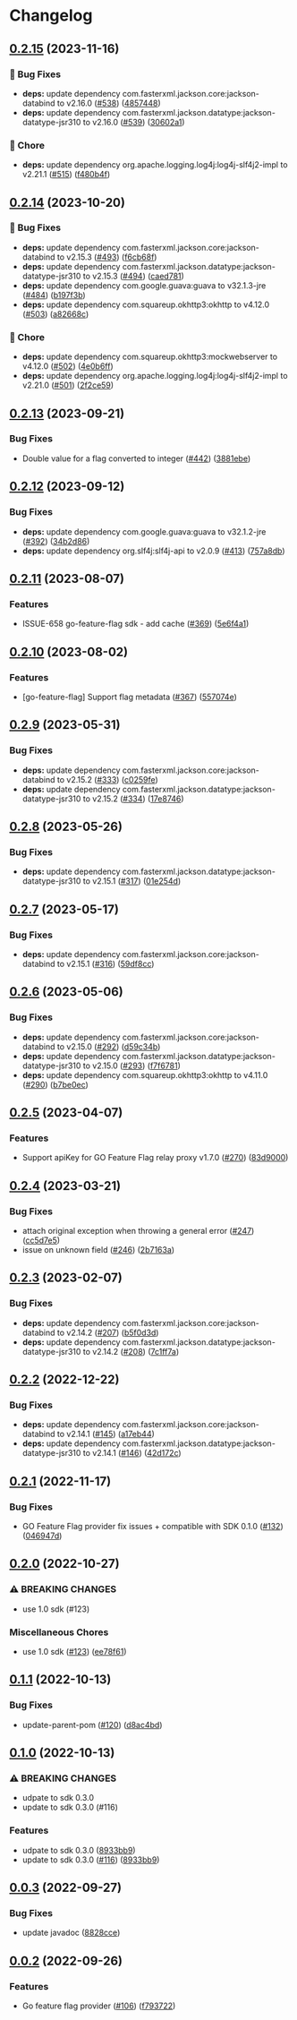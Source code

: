 # Changelog

## [0.2.15](https://github.com/open-feature/java-sdk-contrib/compare/dev.openfeature.contrib.providers.go-feature-flag-v0.2.14...dev.openfeature.contrib.providers.go-feature-flag-v0.2.15) (2023-11-16)


### 🐛 Bug Fixes

* **deps:** update dependency com.fasterxml.jackson.core:jackson-databind to v2.16.0 ([#538](https://github.com/open-feature/java-sdk-contrib/issues/538)) ([4857448](https://github.com/open-feature/java-sdk-contrib/commit/485744828ee3c2dc772ada94cb443b516adc9f78))
* **deps:** update dependency com.fasterxml.jackson.datatype:jackson-datatype-jsr310 to v2.16.0 ([#539](https://github.com/open-feature/java-sdk-contrib/issues/539)) ([30602a1](https://github.com/open-feature/java-sdk-contrib/commit/30602a1c147a91009e2e9c34c136954c160458d7))


### 🧹 Chore

* **deps:** update dependency org.apache.logging.log4j:log4j-slf4j2-impl to v2.21.1 ([#515](https://github.com/open-feature/java-sdk-contrib/issues/515)) ([f480b4f](https://github.com/open-feature/java-sdk-contrib/commit/f480b4f4e8e3777849233ed6fe1d15f1dd2acce4))

## [0.2.14](https://github.com/open-feature/java-sdk-contrib/compare/dev.openfeature.contrib.providers.go-feature-flag-v0.2.13...dev.openfeature.contrib.providers.go-feature-flag-v0.2.14) (2023-10-20)


### 🐛 Bug Fixes

* **deps:** update dependency com.fasterxml.jackson.core:jackson-databind to v2.15.3 ([#493](https://github.com/open-feature/java-sdk-contrib/issues/493)) ([f6cb68f](https://github.com/open-feature/java-sdk-contrib/commit/f6cb68f3c54e67a10f7e2f5bf9f5a2a840689491))
* **deps:** update dependency com.fasterxml.jackson.datatype:jackson-datatype-jsr310 to v2.15.3 ([#494](https://github.com/open-feature/java-sdk-contrib/issues/494)) ([caed781](https://github.com/open-feature/java-sdk-contrib/commit/caed781e76d20a7d383c6842fecbace3dbbdfcd3))
* **deps:** update dependency com.google.guava:guava to v32.1.3-jre ([#484](https://github.com/open-feature/java-sdk-contrib/issues/484)) ([b197f3b](https://github.com/open-feature/java-sdk-contrib/commit/b197f3b904256fff7b0a3987c33c5dc22fe9f12a))
* **deps:** update dependency com.squareup.okhttp3:okhttp to v4.12.0 ([#503](https://github.com/open-feature/java-sdk-contrib/issues/503)) ([a82668c](https://github.com/open-feature/java-sdk-contrib/commit/a82668cd6ad4a4026626c67d69ea84c89f617e3b))


### 🧹 Chore

* **deps:** update dependency com.squareup.okhttp3:mockwebserver to v4.12.0 ([#502](https://github.com/open-feature/java-sdk-contrib/issues/502)) ([4e0b6ff](https://github.com/open-feature/java-sdk-contrib/commit/4e0b6fffdfdae425be5015440ba0434879db2554))
* **deps:** update dependency org.apache.logging.log4j:log4j-slf4j2-impl to v2.21.0 ([#501](https://github.com/open-feature/java-sdk-contrib/issues/501)) ([2f2ce59](https://github.com/open-feature/java-sdk-contrib/commit/2f2ce590b3589331f9b4c99bd7a18cf53c7436d8))

## [0.2.13](https://github.com/open-feature/java-sdk-contrib/compare/dev.openfeature.contrib.providers.go-feature-flag-v0.2.12...dev.openfeature.contrib.providers.go-feature-flag-v0.2.13) (2023-09-21)


### Bug Fixes

* Double value for a flag converted to integer ([#442](https://github.com/open-feature/java-sdk-contrib/issues/442)) ([3881ebe](https://github.com/open-feature/java-sdk-contrib/commit/3881ebe4b1e8bf32d80c0d2c96b4da1cbf30f1df))

## [0.2.12](https://github.com/open-feature/java-sdk-contrib/compare/dev.openfeature.contrib.providers.go-feature-flag-v0.2.11...dev.openfeature.contrib.providers.go-feature-flag-v0.2.12) (2023-09-12)


### Bug Fixes

* **deps:** update dependency com.google.guava:guava to v32.1.2-jre ([#392](https://github.com/open-feature/java-sdk-contrib/issues/392)) ([34b2d86](https://github.com/open-feature/java-sdk-contrib/commit/34b2d86f2ff9ff3b9678bbb76b04b37cefe8f4c0))
* **deps:** update dependency org.slf4j:slf4j-api to v2.0.9 ([#413](https://github.com/open-feature/java-sdk-contrib/issues/413)) ([757a8db](https://github.com/open-feature/java-sdk-contrib/commit/757a8db28f52dd2084845465e403cf43aea6e537))

## [0.2.11](https://github.com/open-feature/java-sdk-contrib/compare/dev.openfeature.contrib.providers.go-feature-flag-v0.2.10...dev.openfeature.contrib.providers.go-feature-flag-v0.2.11) (2023-08-07)


### Features

* ISSUE-658 go-feature-flag sdk - add cache ([#369](https://github.com/open-feature/java-sdk-contrib/issues/369)) ([5e6f4a1](https://github.com/open-feature/java-sdk-contrib/commit/5e6f4a15e3db0250593ba8a93f244161a399efe6))

## [0.2.10](https://github.com/open-feature/java-sdk-contrib/compare/dev.openfeature.contrib.providers.go-feature-flag-v0.2.9...dev.openfeature.contrib.providers.go-feature-flag-v0.2.10) (2023-08-02)


### Features

* [go-feature-flag] Support flag metadata ([#367](https://github.com/open-feature/java-sdk-contrib/issues/367)) ([557074e](https://github.com/open-feature/java-sdk-contrib/commit/557074ef6a6bfea1be34fdcc4b055440eca49b17))

## [0.2.9](https://github.com/open-feature/java-sdk-contrib/compare/dev.openfeature.contrib.providers.go-feature-flag-v0.2.8...dev.openfeature.contrib.providers.go-feature-flag-v0.2.9) (2023-05-31)


### Bug Fixes

* **deps:** update dependency com.fasterxml.jackson.core:jackson-databind to v2.15.2 ([#333](https://github.com/open-feature/java-sdk-contrib/issues/333)) ([c0259fe](https://github.com/open-feature/java-sdk-contrib/commit/c0259fe87b8cf28adc12512af6738e0241b17fbd))
* **deps:** update dependency com.fasterxml.jackson.datatype:jackson-datatype-jsr310 to v2.15.2 ([#334](https://github.com/open-feature/java-sdk-contrib/issues/334)) ([17e8746](https://github.com/open-feature/java-sdk-contrib/commit/17e8746044d6700d0592053467ab75103c03f68e))

## [0.2.8](https://github.com/open-feature/java-sdk-contrib/compare/dev.openfeature.contrib.providers.go-feature-flag-v0.2.7...dev.openfeature.contrib.providers.go-feature-flag-v0.2.8) (2023-05-26)


### Bug Fixes

* **deps:** update dependency com.fasterxml.jackson.datatype:jackson-datatype-jsr310 to v2.15.1 ([#317](https://github.com/open-feature/java-sdk-contrib/issues/317)) ([01e254d](https://github.com/open-feature/java-sdk-contrib/commit/01e254dbcda94143b195bf108ddce34118b9c914))

## [0.2.7](https://github.com/open-feature/java-sdk-contrib/compare/dev.openfeature.contrib.providers.go-feature-flag-v0.2.6...dev.openfeature.contrib.providers.go-feature-flag-v0.2.7) (2023-05-17)


### Bug Fixes

* **deps:** update dependency com.fasterxml.jackson.core:jackson-databind to v2.15.1 ([#316](https://github.com/open-feature/java-sdk-contrib/issues/316)) ([59df8cc](https://github.com/open-feature/java-sdk-contrib/commit/59df8ccc888080b3a332131a4c407b7e12cc1158))

## [0.2.6](https://github.com/open-feature/java-sdk-contrib/compare/dev.openfeature.contrib.providers.go-feature-flag-v0.2.5...dev.openfeature.contrib.providers.go-feature-flag-v0.2.6) (2023-05-06)


### Bug Fixes

* **deps:** update dependency com.fasterxml.jackson.core:jackson-databind to v2.15.0 ([#292](https://github.com/open-feature/java-sdk-contrib/issues/292)) ([d59c34b](https://github.com/open-feature/java-sdk-contrib/commit/d59c34bbee6f49580012c37802ded78d19f74db2))
* **deps:** update dependency com.fasterxml.jackson.datatype:jackson-datatype-jsr310 to v2.15.0 ([#293](https://github.com/open-feature/java-sdk-contrib/issues/293)) ([f7f6781](https://github.com/open-feature/java-sdk-contrib/commit/f7f67815a1bbeac836c0b8c04d510c51daf745ca))
* **deps:** update dependency com.squareup.okhttp3:okhttp to v4.11.0 ([#290](https://github.com/open-feature/java-sdk-contrib/issues/290)) ([b7be0ec](https://github.com/open-feature/java-sdk-contrib/commit/b7be0ec99be5cd645cf5b5033ad2b1093a45d63e))

## [0.2.5](https://github.com/open-feature/java-sdk-contrib/compare/dev.openfeature.contrib.providers.go-feature-flag-v0.2.4...dev.openfeature.contrib.providers.go-feature-flag-v0.2.5) (2023-04-07)


### Features

* Support apiKey for GO Feature Flag relay proxy v1.7.0 ([#270](https://github.com/open-feature/java-sdk-contrib/issues/270)) ([83d9000](https://github.com/open-feature/java-sdk-contrib/commit/83d9000497c3bcfc544c0a38e57c32a4ebe5e0bb))

## [0.2.4](https://github.com/open-feature/java-sdk-contrib/compare/dev.openfeature.contrib.providers.go-feature-flag-v0.2.3...dev.openfeature.contrib.providers.go-feature-flag-v0.2.4) (2023-03-21)


### Bug Fixes

* attach original exception when throwing a general error ([#247](https://github.com/open-feature/java-sdk-contrib/issues/247)) ([cc5d7e5](https://github.com/open-feature/java-sdk-contrib/commit/cc5d7e56b9aecba075fc1515e035e9fc77bb1c9f))
* issue on unknown field ([#246](https://github.com/open-feature/java-sdk-contrib/issues/246)) ([2b7163a](https://github.com/open-feature/java-sdk-contrib/commit/2b7163a3f1392251d7268efa5751156ba8c93694))

## [0.2.3](https://github.com/open-feature/java-sdk-contrib/compare/dev.openfeature.contrib.providers.go-feature-flag-v0.2.2...dev.openfeature.contrib.providers.go-feature-flag-v0.2.3) (2023-02-07)


### Bug Fixes

* **deps:** update dependency com.fasterxml.jackson.core:jackson-databind to v2.14.2 ([#207](https://github.com/open-feature/java-sdk-contrib/issues/207)) ([b5f0d3d](https://github.com/open-feature/java-sdk-contrib/commit/b5f0d3daa2a19a7b51648a6644eba9973f154be6))
* **deps:** update dependency com.fasterxml.jackson.datatype:jackson-datatype-jsr310 to v2.14.2 ([#208](https://github.com/open-feature/java-sdk-contrib/issues/208)) ([7c1ff7a](https://github.com/open-feature/java-sdk-contrib/commit/7c1ff7a731e7ce13126095e7d239709445929e5f))

## [0.2.2](https://github.com/open-feature/java-sdk-contrib/compare/dev.openfeature.contrib.providers.go-feature-flag-v0.2.1...dev.openfeature.contrib.providers.go-feature-flag-v0.2.2) (2022-12-22)


### Bug Fixes

* **deps:** update dependency com.fasterxml.jackson.core:jackson-databind to v2.14.1 ([#145](https://github.com/open-feature/java-sdk-contrib/issues/145)) ([a17eb44](https://github.com/open-feature/java-sdk-contrib/commit/a17eb44e2ccdd2eddd2be996ea2cc7141fc14e9a))
* **deps:** update dependency com.fasterxml.jackson.datatype:jackson-datatype-jsr310 to v2.14.1 ([#146](https://github.com/open-feature/java-sdk-contrib/issues/146)) ([42d172c](https://github.com/open-feature/java-sdk-contrib/commit/42d172c6539b82e75de61028683a35a6ae08ece9))

## [0.2.1](https://github.com/open-feature/java-sdk-contrib/compare/dev.openfeature.contrib.providers.go-feature-flag-v0.2.0...dev.openfeature.contrib.providers.go-feature-flag-v0.2.1) (2022-11-17)


### Bug Fixes

* GO Feature Flag provider fix issues + compatible with SDK 0.1.0 ([#132](https://github.com/open-feature/java-sdk-contrib/issues/132)) ([046947d](https://github.com/open-feature/java-sdk-contrib/commit/046947dc58fa717d0bfa6d5c516261fe79fd9e9e))

## [0.2.0](https://github.com/open-feature/java-sdk-contrib/compare/dev.openfeature.contrib.providers.go-feature-flag-v0.1.1...dev.openfeature.contrib.providers.go-feature-flag-v0.2.0) (2022-10-27)


### ⚠ BREAKING CHANGES

* use 1.0 sdk (#123)

### Miscellaneous Chores

* use 1.0 sdk ([#123](https://github.com/open-feature/java-sdk-contrib/issues/123)) ([ee78f61](https://github.com/open-feature/java-sdk-contrib/commit/ee78f610f669eff6f90ffc958e1be88ed203350f))

## [0.1.1](https://github.com/open-feature/java-sdk-contrib/compare/dev.openfeature.contrib.providers.go-feature-flag-v0.1.0...dev.openfeature.contrib.providers.go-feature-flag-v0.1.1) (2022-10-13)


### Bug Fixes

* update-parent-pom ([#120](https://github.com/open-feature/java-sdk-contrib/issues/120)) ([d8ac4bd](https://github.com/open-feature/java-sdk-contrib/commit/d8ac4bdba6b5d9efb98ea641d50337f0e3ba3139))

## [0.1.0](https://github.com/open-feature/java-sdk-contrib/compare/dev.openfeature.contrib.providers.go-feature-flag-v0.0.3...dev.openfeature.contrib.providers.go-feature-flag-v0.1.0) (2022-10-13)


### ⚠ BREAKING CHANGES

* udpate to sdk 0.3.0
* update to sdk 0.3.0 (#116)

### Features

* udpate to sdk 0.3.0 ([8933bb9](https://github.com/open-feature/java-sdk-contrib/commit/8933bb9b4521e44572b67e6784fd7ce6c541d7b8))
* update to sdk 0.3.0 ([#116](https://github.com/open-feature/java-sdk-contrib/issues/116)) ([8933bb9](https://github.com/open-feature/java-sdk-contrib/commit/8933bb9b4521e44572b67e6784fd7ce6c541d7b8))

## [0.0.3](https://github.com/open-feature/java-sdk-contrib/compare/dev.openfeature.contrib.providers.go-feature-flag-v0.0.2...dev.openfeature.contrib.providers.go-feature-flag-v0.0.3) (2022-09-27)


### Bug Fixes

* update javadoc ([8828cce](https://github.com/open-feature/java-sdk-contrib/commit/8828cceadf3571b25155dbd8d0d88589244ade2a))

## [0.0.2](https://github.com/open-feature/java-sdk-contrib/compare/dev.openfeature.contrib.providers.go-feature-flag-v0.0.1...dev.openfeature.contrib.providers.go-feature-flag-v0.0.2) (2022-09-26)


### Features

* Go feature flag provider ([#106](https://github.com/open-feature/java-sdk-contrib/issues/106)) ([f793722](https://github.com/open-feature/java-sdk-contrib/commit/f7937223d21ee97ebab2f42e79cb264d2b77ed4a))
